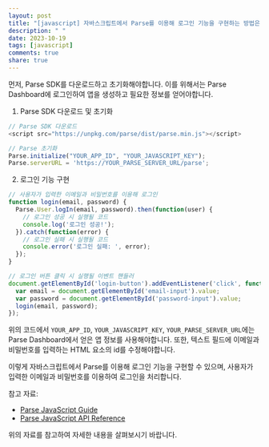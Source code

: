 ```yaml
---
layout: post
title: "[javascript] 자바스크립트에서 Parse를 이용해 로그인 기능을 구현하는 방법은?"
description: " "
date: 2023-10-19
tags: [javascript]
comments: true
share: true
---
```


먼저, Parse SDK를 다운로드하고 초기화해야합니다. 이를 위해서는 Parse Dashboard에 로그인하여 앱을 생성하고 필요한 정보를 얻어야합니다.

1. Parse SDK 다운로드 및 초기화

```javascript
// Parse SDK 다운로드
<script src="https://unpkg.com/parse/dist/parse.min.js"></script>

// Parse 초기화
Parse.initialize("YOUR_APP_ID", "YOUR_JAVASCRIPT_KEY");
Parse.serverURL = 'https://YOUR_PARSE_SERVER_URL/parse';
```

2. 로그인 기능 구현

```javascript
// 사용자가 입력한 이메일과 비밀번호를 이용해 로그인
function login(email, password) {
  Parse.User.logIn(email, password).then(function(user) {
    // 로그인 성공 시 실행될 코드
    console.log('로그인 성공!');
  }).catch(function(error) {
    // 로그인 실패 시 실행될 코드
    console.error('로그인 실패: ', error);
  });
}

// 로그인 버튼 클릭 시 실행될 이벤트 핸들러
document.getElementById('login-button').addEventListener('click', function() {
  var email = document.getElementById('email-input').value;
  var password = document.getElementById('password-input').value;
  login(email, password);
});
```

위의 코드에서 `YOUR_APP_ID`, `YOUR_JAVASCRIPT_KEY`, `YOUR_PARSE_SERVER_URL`에는 Parse Dashboard에서 얻은 앱 정보를 사용해야합니다. 또한, 텍스트 필드에 이메일과 비밀번호를 입력하는 HTML 요소의 id를 수정해야합니다.

이렇게 자바스크립트에서 Parse를 이용해 로그인 기능을 구현할 수 있으며, 사용자가 입력한 이메일과 비밀번호를 이용하여 로그인을 처리합니다.

참고 자료:
- [Parse JavaScript Guide](https://docs.parseplatform.org/js/guide/)
- [Parse JavaScript API Reference](https://docs.parseplatform.org/js/api/)

위의 자료를 참고하여 자세한 내용을 살펴보시기 바랍니다.